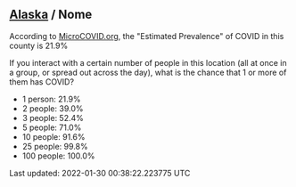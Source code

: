 
## [Alaska](/united-states/alaska) / Nome

According to [MicroCOVID.org](http://microcovid.org),
the "Estimated Prevalence" of COVID in this county is 21.9%

If you interact with a certain number of people in this location
(all at once in a group, or spread out across the day), what is the chance that
1 or more of them has COVID?

- 1 person: 21.9%
- 2 people: 39.0%
- 3 people: 52.4%
- 5 people: 71.0%
- 10 people: 91.6%
- 25 people: 99.8%
- 100 people: 100.0%

Last updated: 2022-01-30 00:38:22.223775 UTC
